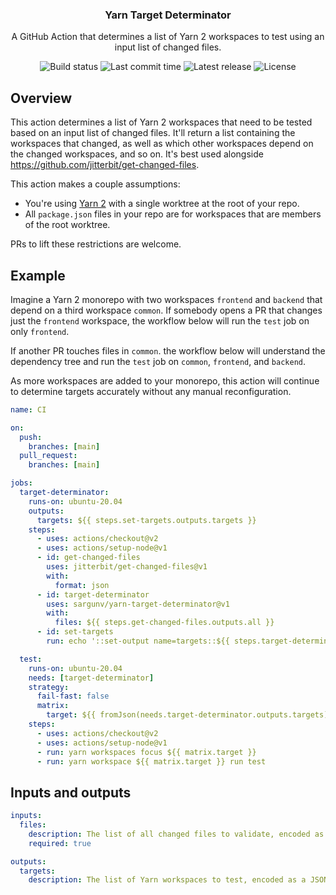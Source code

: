 <h3 align="center">Yarn Target Determinator</h3>
<p align="center">
  A GitHub Action that determines a list of Yarn 2 workspaces to test using an
  input list of changed files.
<p>
<p align="center">
  <img alt="Build status" src="https://img.shields.io/github/workflow/status/sargunv/yarn-target-determinator/CI/main">
  <img alt="Last commit time" src="https://img.shields.io/github/last-commit/sargunv/yarn-target-determinator">
  <img alt="Latest release" src="https://img.shields.io/github/v/release/sargunv/yarn-target-determinator">
  <img alt="License" src="https://img.shields.io/github/license/sargunv/yarn-target-determinator">
</p>

## Overview

This action determines a list of Yarn 2 workspaces that need to be tested based
on an input list of changed files. It'll return a list containing the workspaces
that changed, as well as which other workspaces depend on the changed
workspaces, and so on. It's best used alongside
https://github.com/jitterbit/get-changed-files.

This action makes a couple assumptions:

- You're using [Yarn 2](https://yarnpkg.com/getting-started/install) with a
  single worktree at the root of your repo.
- All `package.json` files in your repo are for workspaces that are members of
  the root worktree.
  
PRs to lift these restrictions are welcome.

## Example

Imagine a Yarn 2 monorepo with two workspaces `frontend` and `backend` that
depend on a third workspace `common`. If somebody opens a PR that changes just
the `frontend` workspace, the workflow below will run the `test` job on only
`frontend`. 

If another PR touches files in `common`. the workflow below will
understand the dependency tree and run the `test` job on `common`, `frontend`,
and `backend`.

As more workspaces are added to your monorepo, this action will continue to
determine targets accurately without any manual reconfiguration.

```yaml
name: CI

on:
  push:
    branches: [main]
  pull_request:
    branches: [main]

jobs:
  target-determinator:
    runs-on: ubuntu-20.04
    outputs:
      targets: ${{ steps.set-targets.outputs.targets }}
    steps:
      - uses: actions/checkout@v2
      - uses: actions/setup-node@v1
      - id: get-changed-files
        uses: jitterbit/get-changed-files@v1
        with:
          format: json
      - id: target-determinator
        uses: sargunv/yarn-target-determinator@v1
        with:
          files: ${{ steps.get-changed-files.outputs.all }}
      - id: set-targets
        run: echo '::set-output name=targets::${{ steps.target-determinator.outputs.targets }}'

  test:
    runs-on: ubuntu-20.04
    needs: [target-determinator]
    strategy:
      fail-fast: false
      matrix:
        target: ${{ fromJson(needs.target-determinator.outputs.targets) }}
    steps:
      - uses: actions/checkout@v2
      - uses: actions/setup-node@v1
      - run: yarn workspaces focus ${{ matrix.target }}
      - run: yarn workspace ${{ matrix.target }} run test
```

## Inputs and outputs

```yaml
inputs:
  files:
    description: The list of all changed files to validate, encoded as a JSON array
    required: true

outputs:
  targets:
    description: The list of Yarn workspaces to test, encoded as a JSON array
```

